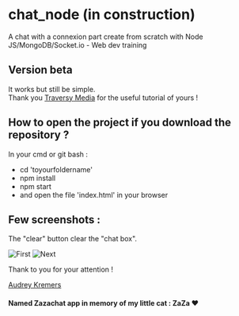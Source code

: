 # chat_node (in construction)    
A chat with a connexion part create from scratch with Node JS/MongoDB/Socket.io - Web dev training    

## Version beta    
It works but still be simple.    
Thank you [Traversy Media](https://www.youtube.com/watch?v=8Y6mWhcdSUM) for the useful tutorial of yours !    

## How to open the project if you download the repository ?    
In your cmd or git bash :    
- cd 'toyourfoldername'   
- npm install   
- npm start
- and open the file 'index.html' in your browser    

## Few screenshots :    
The "clear" button clear the "chat box".    

![First](https://github.com/AudreyKremers/chat_node_react/blob/master/img/chat_node_react.PNG)
![Next](https://github.com/AudreyKremers/chat_node_react/blob/master/img/Chat_node_react_message_send.PNG)

Thank to you for your attention !    

[Audrey Kremers](https://www.linkedin.com/in/audrey-kremers-433776178/)    
#### Named Zazachat app in memory of my little cat : ZaZa :heart:
